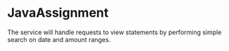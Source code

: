 # JavaAssignment
The service will handle requests to view statements by performing simple search on date and  amount ranges.
